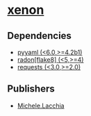 # [xenon](https://pypi.org/project/xenon)

## Dependencies
- [pyyaml (<6.0,>=4.2b1)](packages/p/pyyaml.md)
- [radon[flake8] (<5,>=4)](packages/r/radon.md)
- [requests (<3.0,>=2.0)](packages/r/requests.md)



## Publishers
- [Michele.Lacchia](https://pypi.org/user/Michele.Lacchia)

